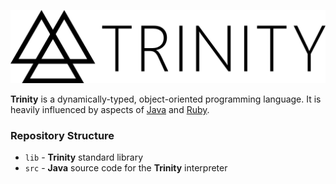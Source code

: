 ![Trinity Logo](https://raw.githubusercontent.com/chrisblutz/TrinityLang/master/logo/logo-horizontal.png)

**Trinity** is a dynamically-typed, object-oriented programming language.
It is heavily influenced by aspects of [Java](https://www.java.com/) and [Ruby](https://www.ruby-lang.org/).

### Repository Structure
- `lib` - **Trinity** standard library
- `src` - **Java** source code for the **Trinity** interpreter
